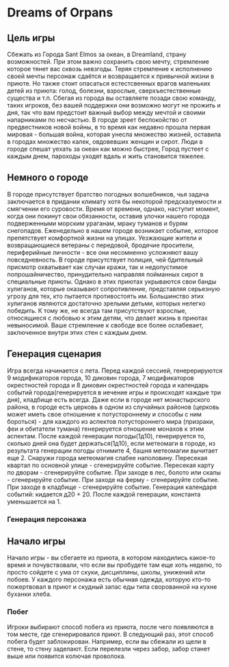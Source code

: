 # Dreams of Orpans

## Цель игры
Сбежать из Города Sant Elmos за океан, в Dreamland, страну возможностей. При этом важно сохранить свою мечту, стремление которое тянет вас сквозь невзгоды. Теряя стремление к исполнению своей мечты персонаж сдаётся и возвращается к привычной жизни в приюте. Но также стоит опасаться естестсвенных врагов маленьких детей из приюта: голод, болезни, взрослые, сверхъестественные существа и т.п.
Сбегая из города вы оставляете позади свою команду, таких игроков, без вашей поддержки они возможно могут не прожить и дня, так что вам предстоит важный выбор между мечтой и своими напарниками по несчастью. В городе зреет беспокойство от предвестников новой войны, в то время как недавно прошла первая мировая - большая война, которая унесла множество жизней, оставила в городах множество калек, овдовевших женщин и сирот. Люди в городе спешат уехать за океан как можно быстрее, Город пустеет с каждым днем, пароходы уходят вдаль и жить становится тяжелее.

## Немного о городе
В городе присутствует братство погодных волшебников, чья задача заключается в придании климату хотя бы некоторой предсказуемости и смягчении его суровости. Время от времени, однако, наступит момент, когда они покинут свои обязанности, оставив улочки нашего города подверженными морским ураганам, мраку туманов и бурям снегопадов. Еженедельно в нашем городе возникает событие, которое препятствует комфортной жизни на улицах. Уезжающие жители и возвращающиеся ветераны с передовой, бродячие просители, периферийные личности - все они несомненно усложняют вашу повседневность.
В городе присутствует полиция, чей бдительный присмотр охватывает как случаи кражи, так и недопустимое попрошайничество, принудительно направляя пойманных сирот в специальные приюты. Однако в этих приютах укрываются свои банды хулиганов, которые оказывают сопротивление, представляя серьезную угрозу для тех, кто пытается противостоять им. Большинство этих хулиганов являются достаточно зрелыми детьми, которых нелегко победить. К тому же, не всегда там присутствуют взрослые, относящиеся с любовью к этим детям, что делает жизнь в приютах невыносимой. Ваше стремление к свободе все более ослабевает, заключенное внутри этих стен с каждым днем.

## Генерация сценария
Игра всегда начинается с лета.
Перед каждой сессией, генерерируются 9 модификаторов города, 10 диковин города, 7 модификаторов окрестностей города и 8 диковин окрестностей города и календарь событий города(генерируется в иечение игры и происходят каждые три дня), кладбище есть всегда.
Даже если в городе нет монастырского района, в городе есть церковь в одном из случайных районов (церковь может иметь свое отношение к потустороннему и способы с ним бороться) - для каждого из аспектов потустороннего мира (призраки, феи и обитатели тумана) генерируется отношение монахов к этим аспектам.
После каждой генерации погоды(1д10), генерируется то, сколько дней она будет держаться(1д10), если метеомаги в городе, из результата генерации погоды отнимите 4, башня метеомагии вычитает еще 2. Снаружи города метеомагия слабее наполовину.
Пересекая квартал по основной улице - сгенерируйте событие.
Пересекая карту по дворам - сгенерируйте событие.
При заходе в лес, болото или скалы - сгенерируйте событие.
При заходе на ферму - сгенерируйте событие.
При заходе в кладбище - сгенерируйте событие.
Генерация календаря событий: кидается д20 + 20. После каждой генерации, константа уменьшается на 1.

### Генерация персонажа


## Начало игры
Начало игры - вы сбегаете из приюта, в котором находились какое-то время и почувствовали, что если вы пробудете там еще хоть неделю, то просто сойдете с ума от скуки, дисциплины, школы, унижений или побоев. У каждого персонажа есть обычная одежда, которую кто-то пожертвовал в приют и скудный запас еды типа сворованной на кухне буханки хлеба.

### Побег
Игроки выбирают способ побега из приюта, после чего появляются в том месте, где сгенерировался приют. В следующий раз, этот способ побега будет заблокирован. Например, если вы сбежали из щели в стене, то стену заделают. Если перелезли через забор, забор станет выше или появится колючая проволока.

















